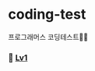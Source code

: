 # coding-test
프로그래머스 코딩테스트👩‍💻

### 📂 [Lv1](https://github.com/taz-dev/coding-test/tree/master/src/main/java/level1)
